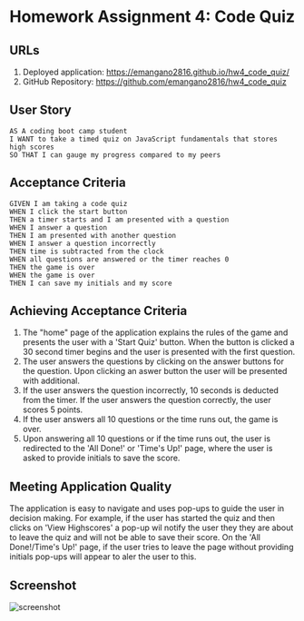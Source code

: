 # Homework Assignment 4: Code Quiz

## URLs
1. Deployed application: https://emangano2816.github.io/hw4_code_quiz/
2. GitHub Repository: https://github.com/emangano2816/hw4_code_quiz

## User Story
```
AS A coding boot camp student
I WANT to take a timed quiz on JavaScript fundamentals that stores high scores
SO THAT I can gauge my progress compared to my peers
```
## Acceptance Criteria
```
GIVEN I am taking a code quiz
WHEN I click the start button
THEN a timer starts and I am presented with a question
WHEN I answer a question
THEN I am presented with another question
WHEN I answer a question incorrectly
THEN time is subtracted from the clock
WHEN all questions are answered or the timer reaches 0
THEN the game is over
WHEN the game is over
THEN I can save my initials and my score
```
## Achieving Acceptance Criteria
1. The "home" page of the application explains the rules of the game and presents the user with a 'Start Quiz' button.  When the button is clicked a 30 second timer begins and the user is presented with the first question.
2. The user answers the questions by clicking on the answer buttons for the question.  Upon clicking an aswer button the user will be presented with additional.
3.  If the user answers the question incorrectly, 10 seconds is deducted from the timer.  If the user answers the question correctly, the user scores 5 points.
4.  If the user answers all 10 questions or the time runs out, the game is over.  
5.  Upon answering all 10 questions or if the time runs out, the user is redirected to the 'All Done!' or 'Time's Up!' page, where the user is asked to provide initials to save the score.

## Meeting Application Quality
The application is easy to navigate and uses pop-ups to guide the user in decision making.  For example, if the user has started the quiz and then clicks on 'View Highscores' a pop-up wil notify the user they they are about to leave the quiz and will not be able to save their score.  On the 'All Done!/Time's Up!' page, if the user tries to leave the page without providing initials pop-ups will appear to aler the user to this.  


## Screenshot
![screenshot](/assets/images/)

